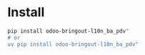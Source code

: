 # Install

```bash
pip install odoo-bringout-l10n_ba_pdv"
# or
uv pip install odoo-bringout-l10n_ba_pdv"
```
